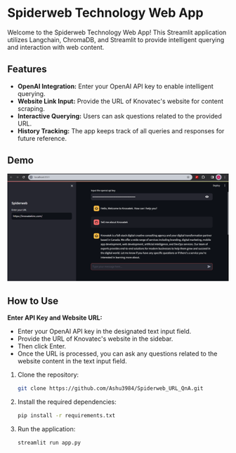 # Spiderweb Technology Web App
Welcome to the Spiderweb Technology Web App! This Streamlit application utilizes Langchain, ChromaDB, and Streamlit to provide intelligent querying and interaction with web content.

## Features

- **OpenAI Integration:** Enter your OpenAI API key to enable intelligent querying.
- **Website Link Input:** Provide the URL of Knovatec's website for content scraping.
- **Interactive Querying:** Users can ask questions related to the provided URL.
- **History Tracking:** The app keeps track of all queries and responses for future reference.

## Demo 
![alt text](https://github.com/Ashu3984/Spiderweb_URL_QnA/blob/main/Screenshot%202024-03-01%20185306.png)

## How to Use

**Enter API Key and Website URL:**
- Enter your OpenAI API key in the designated text input field.
- Provide the URL of Knovatec's website in the sidebar.
- Then click Enter.
- Once the URL is processed, you can ask any questions related to the website content in the text input field.

1. Clone the repository:

   ```bash
   git clone https://github.com/Ashu3984/Spiderweb_URL_QnA.git
   ```
2. Install the required dependencies:

   ```bash
   pip install -r requirements.txt
   ```
3. Run the application:

   ```bash
   streamlit run app.py
   ```
